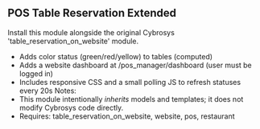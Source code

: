 POS Table Reservation Extended
------------------------------------
Install this module alongside the original Cybrosys 'table_reservation_on_website' module.
- Adds color status (green/red/yellow) to tables (computed)
- Adds a website dashboard at /pos_manager/dashboard (user must be logged in)
- Includes responsive CSS and a small polling JS to refresh statuses every 20s
Notes:
- This module intentionally _inherits_ models and templates; it does not modify Cybrosys code directly.
- Requires: table_reservation_on_website, website, pos, restaurant
